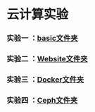 #          云计算实验

### 实验一 ：[basic文件夹](https://github.com/zhengjianjian/cloud-computing/tree/master/basic)

### 实验二 ：[Website文件夹](https://github.com/zhengjianjian/cloud-computing/tree/master/Website)

### 实验三 ：[Docker文件夹](https://github.com/zhengjianjian/cloud-computing/tree/master/Docker)

### 实验四 ：[Ceph文件夹](https://github.com/zhengjianjian/cloud-computing/tree/master/Ceph)

